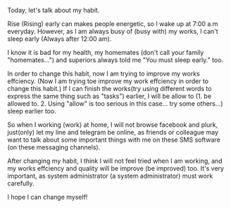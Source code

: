 Today, let's talk about my habit.

Rise (Rising) early can makes people energetic, so I wake up at 7:00 a.m everyday. However, as I am always busy of (busy with) my works, I can't sleep early (Always after 12:00 am).

I know it is bad for my health, my homemates (don't call your family "homemates...") and
superiors always told me "You must sleep early." too. 

In order to change this habit, now I am trying to improve my works effciency. (Now I am trying toe improve my work effciency in order to change this habit.) If I can finish the works(try using different words to express the same thing such as "tasks") earlier, I will be allow to (1. be allowed to. 2. Using "allow" is too serious in this case... try some others...) sleep earlier too. 

So when I working (work) at home, I will not browse facebook and plurk, just(only) let my line and telegram be online, as friends or colleague may want to talk about some important things with me on these SMS software (on these messaging channels).

After changing my habit, I think I will not feel tried when I am working, and my works effciency and quality will be improve (be improved) too. It's very important, as system administrator (a system administrator) must work carefully.

I hope I can change myself!
